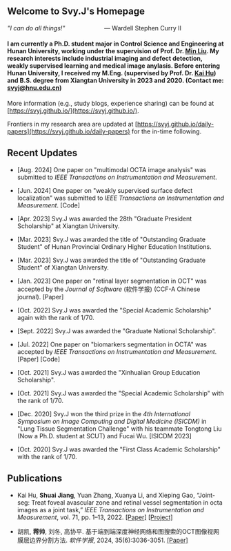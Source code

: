 ## Welcome to Svy.J's Homepage

*"I can do all things!"* 
&nbsp;&nbsp;&nbsp;&nbsp;&nbsp;&nbsp;&nbsp;&nbsp;&nbsp;&nbsp;&nbsp;&nbsp;&nbsp;&nbsp;&nbsp;&nbsp;&nbsp;&nbsp;&nbsp;&nbsp;&nbsp; — Wardell Stephen Curry II

#### I am currently a Ph.D. student major in Control Science and Engineering at Hunan University, working under the supervision of Prof. Dr. [Min Liu](http://eeit.hnu.edu.cn/info/1291/5218.htm). My research interests include industrial imaging and defect detection, weakly supervised learning and medical image anylasis. Before entering Hunan University, I received my M.Eng. (supervised by Prof. Dr. [Kai Hu](https://jwxy.xtu.edu.cn/info/1147/2508.htm)) and B.S. degree from Xiangtan University in 2023 and 2020. (Contact me: svyj@hnu.edu.cn)

More information (e.g., study blogs, experience sharing) can be found at [https://svyj.github.io/](https://svyj.github.io/).

Frontiers in my research area are updated at [https://svyj.github.io/daily-papers](https://svyj.github.io/daily-papers) for the in-time following.


## Recent Updates
- [Aug. 2024] One paper on "multimodal OCTA image analysis" was submitted to _IEEE Transactions on Instrumentation and Measurement_.

- [Jun. 2024] One paper on "weakly supervised surface defect localization" was submitted to _IEEE Transactions on Instrumentation and Measurement_. [Code]

- [Apr. 2023] Svy.J was awarded the 28th "Graduate President Scholarship" at Xiangtan University.

- [Mar. 2023] Svy.J was awarded the title of "Outstanding Graduate Student" of Hunan Provincial Ordinary Higher Education Institutions.
  
- [Mar. 2023] Svy.J was awarded the title of "Outstanding Graduate Student" of Xiangtan University.
  
- [Jan. 2023] One paper on "retinal layer segmentation in OCT" was accepted by the _Journal of Software_ (软件学报) (CCF-A Chinese journal). [Paper]
  
- [Oct. 2022] Svy.J was awarded the "Special Academic Scholarship" again with the rank of 1/70.
  
- [Sept. 2022] Svy.J was awarded the "Graduate National Scholarship".
  
- [Jul. 2022] One paper on "biomarkers segmentation in OCTA" was accepted by _IEEE Transactions on Instrumentation and Measurement_. [Paper] [Code]
  
- [Oct. 2021] Svy.J was awarded the "Xinhualian Group Education Scholarship".
  
- [Oct. 2021] Svy.J was awarded the "Special Academic Scholarship" with the rank of 1/70.
  
- [Dec. 2020] Svy.J won the third prize in the _4th International Symposium on Image Computing and Digital Medicine (ISICDM)_ in "Lung Tissue Segmentation Challenge" with his teammate Tongtong Liu (Now a Ph.D. student at SCUT) and Fucai Wu. [ISICDM 2023]
  
- [Oct. 2020] Svy.J was awarded the "First Class Academic Scholarship" with the rank of 1/70.


## Publications

- Kai Hu, **Shuai Jiang**, Yuan Zhang, Xuanya Li, and Xieping Gao, “Joint-seg: Treat foveal avascular zone and retinal vessel segmentation in octa images as a joint task,” _IEEE Transactions on Instrumentation and Measurement_, vol. 71, pp. 1–13, 2022. [[Paper]](https://ieeexplore.ieee.org/document/9837090) [[Project]](https://svyj.github.io/Joint-Seg/)

- 胡凯, **蒋帅**, 刘冬, 高协平. 基于端到端深度神经网络和图搜索的OCT图像视网膜层边界分割方法. _软件学报_, 2024, 35(6):3036-3051. [[Paper]](https://www.jos.org.cn/jos/article/abstract/6895)
